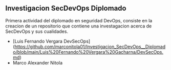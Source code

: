 ## Investigacion SecDevOps Diplomado

Primera actividad del diplomado en seguridad DevOps, consiste en la creacion de un repositorio que contiene una investagacion acerca de SecDevOps y sus cualidades.

- [Luis Fernando Vergara DevSecOps] (https://github.com/marconitola01/Investigacion_SecDevOps__Diplomado/blob/main/Luis%20Fernando%20Vergara%20Gacharna/DevSecOps.md)
- Marco Alexander Nitola
